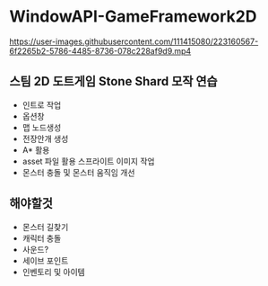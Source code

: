 # WindowAPI-GameFramework2D


https://user-images.githubusercontent.com/111415080/223160567-6f2265b2-5786-4485-8736-078c228af9d9.mp4

## 스팀 2D 도트게임 Stone Shard 모작 연습

- 인트로 작업
- 옵션창
- 맵 노드생성
- 전장안개 생성
- A* 활용
- asset 파일 활용 스프라이트 이미지 작업
- 몬스터 충돌 및 몬스터 움직임 개선

## 해야할것

- 몬스터 길찾기
- 캐릭터 충돌
- 사운드?
- 세이브 포인트
- 인벤토리 및 아이템 
 
